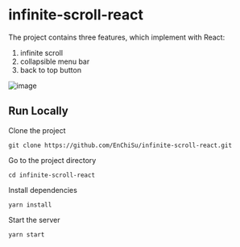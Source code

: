 # infinite-scroll-react
The project contains three features, which implement with React:
1. infinite scroll
2. collapsible menu bar
3. back to top button

![image](https://github.com/EnChiSu/infinite-scroll-react/blob/main/Demo.gif)


## Run Locally
Clone the project
```
git clone https://github.com/EnChiSu/infinite-scroll-react.git
```

Go to the project directory
```
cd infinite-scroll-react
```

Install dependencies
```
yarn install
```

Start the server
```
yarn start
```
